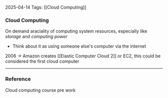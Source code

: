2025-04-14
Tags: [[Cloud Computing]] 

### Cloud Computing
On demand araciality of computing system resources, especially like *storage* and *computing power* 
- Think about it as using someone else's computer via the internet

2006 -> Amazon creates [[Elastic Computer Cloud 2]] or EC2, this could be considered the first cloud computer






---
### Reference
Cloud computing course pre work 